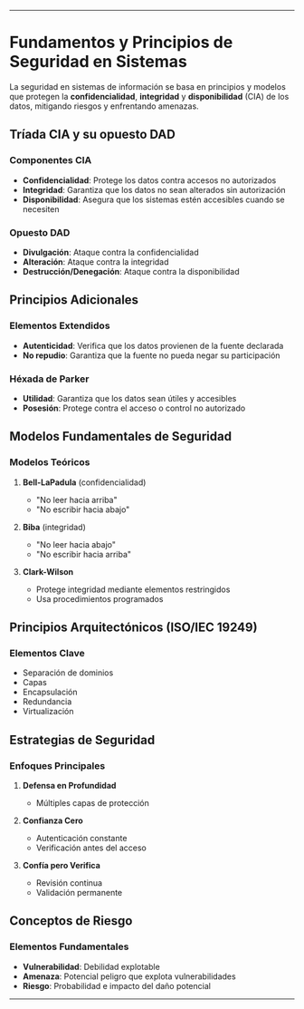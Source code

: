 -----
# Fundamentos y Principios de Seguridad en Sistemas

La seguridad en sistemas de información se basa en principios y modelos que protegen la **confidencialidad**, **integridad** y **disponibilidad** (CIA) de los datos, mitigando riesgos y enfrentando amenazas.

## Tríada CIA y su opuesto DAD

### Componentes CIA
- **Confidencialidad**: Protege los datos contra accesos no autorizados
- **Integridad**: Garantiza que los datos no sean alterados sin autorización
- **Disponibilidad**: Asegura que los sistemas estén accesibles cuando se necesiten

### Opuesto DAD
- **Divulgación**: Ataque contra la confidencialidad
- **Alteración**: Ataque contra la integridad
- **Destrucción/Denegación**: Ataque contra la disponibilidad

## Principios Adicionales

### Elementos Extendidos
- **Autenticidad**: Verifica que los datos provienen de la fuente declarada
- **No repudio**: Garantiza que la fuente no pueda negar su participación

### Héxada de Parker
- **Utilidad**: Garantiza que los datos sean útiles y accesibles
- **Posesión**: Protege contra el acceso o control no autorizado

## Modelos Fundamentales de Seguridad

### Modelos Teóricos
1. **Bell-LaPadula** (confidencialidad)
   - "No leer hacia arriba"
   - "No escribir hacia abajo"

2. **Biba** (integridad)
   - "No leer hacia abajo"
   - "No escribir hacia arriba"

3. **Clark-Wilson**
   - Protege integridad mediante elementos restringidos
   - Usa procedimientos programados

## Principios Arquitectónicos (ISO/IEC 19249)

### Elementos Clave
- Separación de dominios
- Capas
- Encapsulación
- Redundancia
- Virtualización

## Estrategias de Seguridad

### Enfoques Principales
1. **Defensa en Profundidad**
   - Múltiples capas de protección

2. **Confianza Cero**
   - Autenticación constante
   - Verificación antes del acceso

3. **Confía pero Verifica**
   - Revisión continua
   - Validación permanente

## Conceptos de Riesgo

### Elementos Fundamentales
- **Vulnerabilidad**: Debilidad explotable
- **Amenaza**: Potencial peligro que explota vulnerabilidades
- **Riesgo**: Probabilidad e impacto del daño potencial
-----
